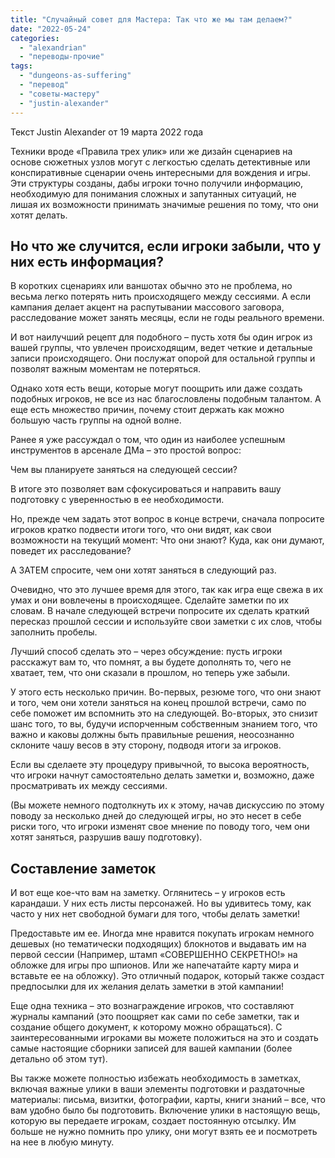 ```yaml
---
title: "Случайный совет для Мастера: Так что же мы там делаем?"
date: "2022-05-24"
categories: 
  - "alexandrian"
  - "переводы-прочие"
tags: 
  - "dungeons-as-suffering"
  - "перевод"
  - "советы-мастеру"
  - "justin-alexander"
---
```


Текст Justin Alexander от 19 марта 2022 года

Техники вроде «Правила трех улик» или же дизайн сценариев на основе сюжетных узлов могут с легкостью сделать детективные или конспиративные сценарии очень интересными для вождения и игры. Эти структуры созданы, дабы игроки точно получили информацию, необходимую для понимания сложных и запутанных ситуаций, не лишая их возможности принимать значимые решения по тому, что они хотят делать.

## Но что же случится, если игроки забыли, что у них есть информация?

В коротких сценариях или ваншотах обычно это не проблема, но весьма легко потерять нить происходящего между сессиями. А если кампания делает акцент на распутывании массового заговора, расследование может занять месяцы, если не годы реального времени.

И вот наилучший рецепт для подобного – пусть хотя бы один игрок из вашей группы, что увлечен происходящим, ведет четкие и детальные записи происходящего. Они послужат опорой для остальной группы и позволят важным моментам не потеряться.

Однако хотя есть вещи, которые могут поощрить или даже создать подобных игроков, не все из нас благословлены подобным талантом. А еще есть множество причин, почему стоит держать как можно большую часть группы на одной волне.

Ранее я уже рассуждал о том, что один из наиболее успешным инструментов в арсенале ДМа – это простой вопрос:

Чем вы планируете заняться на следующей сессии?

В итоге это позволяет вам сфокусироваться и направить вашу подготовку с уверенностью в ее необходимости.

Но, прежде чем задать этот вопрос в конце встречи, сначала попросите игроков кратко подвести итоги того, что они видят, как свои возможности на текущий момент: Что они знают? Куда, как они думают, поведет их расследование?

А ЗАТЕМ спросите, чем они хотят заняться в следующий раз.

Очевидно, что это лучшее время для этого, так как игра еще свежа в их умах и они вовлечены в происходящее. Сделайте заметки по их словам. В начале следующей встречи попросите их сделать краткий пересказ прошлой сессии и используйте свои заметки с их слов, чтобы заполнить пробелы.

Лучший способ сделать это – через обсуждение: пусть игроки расскажут вам то, что помнят, а вы будете дополнять то, чего не хватает, тем, что они сказали в прошлом, но теперь уже забыли.

У этого есть несколько причин. Во-первых, резюме того, что они знают и того, чем они хотели заняться на конец прошлой встречи, само по себе поможет им вспомнить это на следующей. Во-вторых, это снизит шанс того, то вы, будучи испорченным собственным знанием того, что важно и каковы должны быть правильные решения, неосознанно склоните чашу весов в эту сторону, подводя итоги за игроков.

Если вы сделаете эту процедуру привычной, то высока вероятность, что игроки начнут самостоятельно делать заметки и, возможно, даже просматривать их между сессиями.

(Вы можете немного подтолкнуть их к этому, начав дискуссию по этому поводу за несколько дней до следующей игры, но это несет в себе риски того, что игроки изменят свое мнение по поводу того, чем они хотят заняться, разрушив вашу подготовку).

## Составление заметок

И вот еще кое-что вам на заметку. Оглянитесь – у игроков есть карандаши. У них есть листы персонажей. Но вы удивитесь тому, как часто у них нет свободной бумаги для того, чтобы делать заметки!

Предоставьте им ее. Иногда мне нравится покупать игрокам немного дешевых (но тематически подходящих) блокнотов и выдавать им на первой сессии (Например, штамп «СОВЕРШЕННО СЕКРЕТНО!» на обложке для игры про шпионов. Или же напечатайте карту мира и вставьте ее на обложку). Это отличный подарок, который также создаст предпосылки для их желания делать заметки в этой кампании!

Еще одна техника – это вознаграждение игроков, что составляют журналы кампаний (это поощряет как сами по себе заметки, так и создание общего документ, к которому можно обращаться). С заинтересованными игроками вы можете положиться на это и создать самые настоящие сборники записей для вашей кампании (более детально об этом тут).

Вы также можете полностью избежать необходимость в заметках, включая важные улики в ваши элементы подготовки и раздаточные материалы: письма, визитки, фотографии, карты, книги знаний – все, что вам удобно было бы подготовить. Включение улики в настоящую вещь, которую вы передаете игрокам, создает постоянную отсылку. Им больше не нужно помнить про улику, они могут взять ее и посмотреть на нее в любую минуту.

